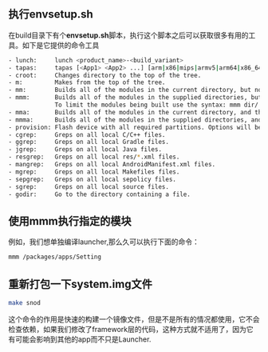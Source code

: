 ## 执行envsetup.sh

在build目录下有个**envsetup.sh**脚本，执行这个脚本之后可以获取很多有用的工具。如下是它提供的命令工具

```bash
- lunch:     lunch <product_name>-<build_variant>
- tapas:     tapas [<App1> <App2> ...] [arm|x86|mips|armv5|arm64|x86_64|mips64] [eng|userdebug|user]
- croot:     Changes directory to the top of the tree.
- m:         Makes from the top of the tree.
- mm:        Builds all of the modules in the current directory, but not their dependencies.
- mmm:       Builds all of the modules in the supplied directories, but not their dependencies.
             To limit the modules being built use the syntax: mmm dir/:target1,target2.
- mma:       Builds all of the modules in the current directory, and their dependencies.
- mmma:      Builds all of the modules in the supplied directories, and their dependencies.
- provision: Flash device with all required partitions. Options will be passed on to fastboot.
- cgrep:     Greps on all local C/C++ files.
- ggrep:     Greps on all local Gradle files.
- jgrep:     Greps on all local Java files.
- resgrep:   Greps on all local res/*.xml files.
- mangrep:   Greps on all local AndroidManifest.xml files.
- mgrep:     Greps on all local Makefiles files.
- sepgrep:   Greps on all local sepolicy files.
- sgrep:     Greps on all local source files.
- godir:     Go to the directory containing a file.
```



## 使用mmm执行指定的模块

例如，我们想单独编译launcher,那么久可以执行下面的命令：

```bash
mmm /packages/apps/Setting
```

## 重新打包一下system.img文件

```bash
make snod
```

这个命令的作用是快速的构建一个镜像文件，但是不是所有的情况都使用，它不会检查依赖，如果我们修改了framework层的代码，这种方式就不适用了，因为它有可能会影响到其他的app而不只是Launcher.



